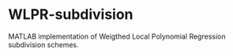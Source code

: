 # WLPR-subdivision
MATLAB implementation of Weigthed Local Polynomial Regression subdivision schemes.
